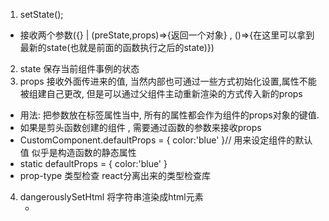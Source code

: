 1. setState();
 - 接收两个参数({} | (preState,props)=>{返回一个对象} , ()=>{在这里可以拿到最新的state(也就是前面的函数执行之后的state)})

2. state 保存当前组件事例的状态
3. props 接收外面传进来的值, 当然内部也可通过一些方式初始化设置,属性不能被组建自己更改, 但是可以通过父组件主动重新渲染的方式传入新的props
  - 用法: 把参数放在标签属性当中, 所有的属性都会作为组件的props对象的键值.
  - 如果是剪头函数创建的组件 , 需要通过函数的参数来接收props
  - CustomComponent.defaultProps = {
    color:'blue'
  }// 用来设定组件的默认值 似乎是构造函数的静态属性
  - static defaultProps = {
    color:'blue'
  }
  - prop-type 类型检查 react分离出来的类型检查库

4. dangerouslySetHtml 将字符串渲染成html元素
   - <div dangerouslySetInnerHTML={{__html:this.state.content}}></div> 
